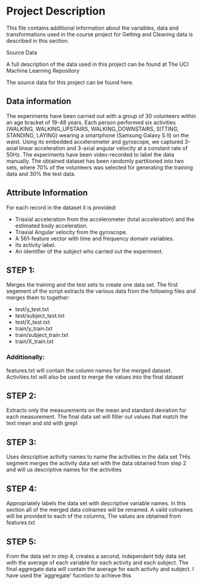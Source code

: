 # Project Description

This file contains additional information about the variables, data and transformations used in the course project for Getting and Cleaning data is described in this section.

Source Data

A full description of the data used in this project can be found at The UCI Machine Learning Repository

The source data for this project can be found here.

## Data information

The experiments have been carried out with a group of 30 volunteers within an age bracket of 19-48 years. Each person performed six activities (WALKING, WALKING_UPSTAIRS, WALKING_DOWNSTAIRS, SITTING, STANDING, LAYING) wearing a smartphone (Samsung Galaxy S II) on the waist. Using its embedded accelerometer and gyroscope, we captured 3-axial linear acceleration and 3-axial angular velocity at a constant rate of 50Hz. The experiments have been video-recorded to label the data manually. The obtained dataset has been randomly partitioned into two sets, where 70% of the volunteers was selected for generating the training data and 30% the test data. 


## Attribute Information

For each record in the dataset it is provided:

* Triaxial acceleration from the accelerometer (total acceleration) and the estimated body acceleration.
* Triaxial Angular velocity from the gyroscope.
* A 561-feature vector with time and frequency domain variables.
* Its activity label.
* An identifier of the subject who carried out the experiment.

## STEP 1:

Merges the training and the test sets to create one data set. The first segement of the script extracts the various data from the following files and merges them to together:

* test/y_test.txt
* test/subject_test.txt
* test/X_test.txt
* train/y_train.txt
* train/subject_train.txt
* train/X_train.txt


### Additionally:
features.txt will contain the column names for the merged dataset. Activities.txt will also be used to merge the values into the final dataset

## STEP 2:

Extracts only the measurements on the mean and standard deviation for each measurement. The final data set will filter out values that match the text mean and std with grepl

## STEP 3:

Uses descriptive activity names to name the activities in the data set THis segment merges the activity data set with the data obtained from step 2 and will us descriptive names for the activities

## STEP 4:

Appropriately labels the data set with descriptive variable names. In this section all of the merged data colnames will be renamed. A vaild colnames will be provided to each of the columns, The values are obtained from features.txt

## STEP 5:

From the data set in step 4, creates a second, independent tidy data set with the average of each variable for each activity and each subject. The final aggregate data will contain the average for each activity and subject. I have used the 'aggregate' fucntion to achieve this
